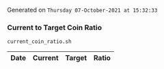 Generated on `Thursday 07-October-2021 at 15:32:33`

### Current to Target Coin Ratio
`current_coin_ratio.sh`

Date|Current|Target|Ratio
---|---|---|---
